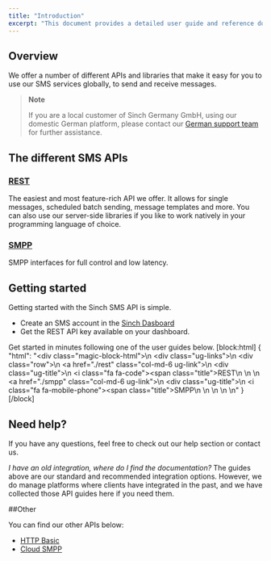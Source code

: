 ```yaml
---
title: "Introduction"
excerpt: "This document provides a detailed user guide and reference documentation on the Sinch SMS REST API. Find out more information about our SMS REST API now."
---
```

## Overview

We offer a number of different APIs and libraries that make it easy for you to use our SMS services globally, to send and receive messages.

> **Note**    
>
> If you are a local customer of Sinch Germany GmbH, using our domestic German platform, please contact our [German support team](support-de@sinch.com) for further assistance.

## The different SMS APIs

### [REST](doc:rest) 
The easiest and most feature-rich API we offer. It allows for single messages, scheduled batch sending, message templates and more. You can also use our server-side libraries if you like to work natively in your programming language of choice. 

### [SMPP](doc:smpp)
SMPP interfaces for full control and low latency. 

## Getting started
Getting started with the Sinch SMS API is simple.
- Create an SMS account in the [Sinch Dasboard](https://dashboard.sinch.com/#/signup "Sinch Dasboard")
- Get the REST API key available on your dashboard.

Get started in minutes following one of the user guides below.
[block:html]
{
  "html": "<div class=\"magic-block-html\">\n    <div class=\"ug-links\">\n     <div class=\"row\">\n       <a href=\"./rest\" class=\"col-md-6 ug-link\">\n         <div class=\"ug-title\">\n           <i class=\"fa fa-code\"></i><span class=\"title\">REST</span>\n         </div>\n       </a>\n       <a href=\"./smpp\" class=\"col-md-6 ug-link\">\n         <div class=\"ug-title\">\n           <i class=\"fa fa-mobile-phone\"></i><span class=\"title\">SMPP</span>\n         </div>\n       </a>\n     </div>\n   </div>\n</div>"
}
[/block]
## Need help?
If you have any questions, feel free to check out our help section or contact us.

_I have an old integration, where do I find the documentation?_
The guides above are our standard and recommended integration options. However, we do manage platforms where clients have integrated in the past, and we have collected those API guides here if you need them.

##Other

You can find our other APIs below:

- [HTTP Basic](doc:http-basic) 
- [Cloud SMPP](doc:cloud-smpp)